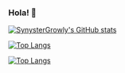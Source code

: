 ### Hola! 👋

[![SynysterGrowly's GitHub stats](https://github-readme-stats.vercel.app/api?username=SynysterGrowly&show_icons=true&theme=tokyonight)](https://github.com/SynysterGrowly/github-readme-stats)


[![Top Langs](https://github-readme-stats.vercel.app/api/top-langs/?username=SynysterGrowly&layout=compact&theme=tokyonight)](https://github.com/SynysterGrowly/github-readme-stats)


[![Top Langs](https://github-readme-stats.vercel.app/api/top-langs/?username=SynysterGrowly&layout=compact&theme=tokyonight)](https://github.com/SynysterGrowly/github-readme-stats)
<!--
**SynysterGrowly/SynysterGrowly** is a ✨ _special_ ✨ repository because its `README.md` (this file) appears on your GitHub profile.

Here are some ideas to get you started:

- 🔭 I’m currently working on ...
- 🌱 I’m currently learning ...
- 👯 I’m looking to collaborate on ...
- 🤔 I’m looking for help with ...
- 💬 Ask me about ...
- 📫 How to reach me: ...
- 😄 Pronouns: ...
- ⚡ Fun fact: ...
-->
